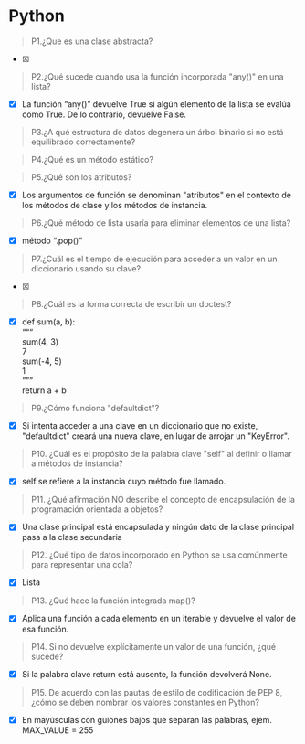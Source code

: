 # Python 

> P1.¿Que es una clase abstracta?

- [x]

> P2.¿Qué sucede cuando usa la función incorporada "any()" en una lista?

- [x] La función “any()” devuelve True si algún elemento de la lista se evalúa como True. De lo
contrario, devuelve False.

> P3.¿A qué estructura de datos degenera un árbol binario si no está equilibrado correctamente?

> P4.¿Qué es un método estático?

>P5.¿Qué son los atributos?
- [x]  Los argumentos de función se denominan "atributos" en el contexto de los métodos de 
clase y los métodos de instancia.

> P6.¿Qué método de lista usaría para eliminar elementos de una lista?
- [x] método “.pop()”

> P7.¿Cuál es el tiempo de ejecución para acceder a un valor en un diccionario usando su clave?
- [x] 

> P8.¿Cuál es la forma correcta de escribir un doctest?
- [x] def sum(a, b): <br>
“““<br>
sum(4, 3)<br>
7<br>
sum(-4, 5)<br>
1<br>
”””<br>
return a + b

>P9.¿Cómo funciona "defaultdict"?
- [x]  Si intenta acceder a una clave en un diccionario que no existe, "defaultdict" creará una nueva clave, en lugar de arrojar un "KeyError".

>P10. ¿Cuál es el propósito de la palabra clave "self" al definir o llamar a métodos de instancia?
- [x]  self se refiere a la instancia cuyo método fue llamado.

>P11. ¿Qué afirmación NO describe el concepto de encapsulación de la programación orientada a objetos?
- [x]  Una clase principal está encapsulada y ningún dato de la clase principal pasa a la clase secundaria

>P12. ¿Qué tipo de datos incorporado en Python se usa comúnmente para representar una cola?
- [x] Lista

>P13. ¿Qué hace la función integrada map()?
- [x]  Aplica una función a cada elemento en un iterable y devuelve el valor de esa función.

> P14. Si no devuelve explícitamente un valor de una función, ¿qué sucede?
- [x]  Si la palabra clave return está ausente, la función devolverá None.

>P15. De acuerdo con las pautas de estilo de codificación de PEP 8, ¿cómo se deben nombrar los valores constantes en Python?
- [x]  En mayúsculas con guiones bajos que separan las palabras, ejem. MAX_VALUE = 255